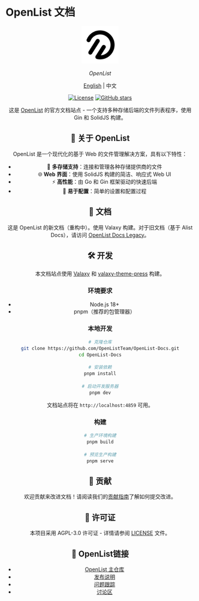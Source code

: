 # OpenList 文档

<div align="center">
  <img width="100px" alt="logo" src="https://raw.githubusercontent.com/OpenListTeam/Logo/main/logo.svg"/></a>
  <p><em>OpenList</em></p>
<div>

[English](./README.md) | 中文

[![License](https://img.shields.io/github/license/OpenListTeam/OpenList-Docs)](https://github.com/OpenListTeam/OpenList-Docs/blob/main/LICENSE)
[![GitHub stars](https://img.shields.io/github/stars/OpenListTeam/OpenList-Docs)](https://github.com/OpenListTeam/OpenList-Docs)

这是 [OpenList](https://github.com/OpenListTeam/OpenList) 的官方文档站点 - 一个支持多种存储后端的文件列表程序，使用 Gin 和 SolidJS 构建。

## 🚀 关于 OpenList

OpenList 是一个现代化的基于 Web 的文件管理解决方案，具有以下特性：

- 📁 **多存储支持**：连接和管理各种存储提供商的文件
- 🌐 **Web 界面**：使用 SolidJS 构建的简洁、响应式 Web UI
- ⚡ **高性能**：由 Go 和 Gin 框架驱动的快速后端
- 🔧 **易于配置**：简单的设置和配置过程

## 📖 文档

这是 OpenList 的新文档（重构中）。使用 Valaxy 构建。对于旧文档（基于 Alist Docs），请访问 [OpenList Docs Legacy](https://github.com/OpenListTeam/docs)。


## 🛠️ 开发

本文档站点使用 [Valaxy](https://github.com/YunYouJun/valaxy) 和 [valaxy-theme-press](https://github.com/YunYouJun/valaxy/tree/main/packages/valaxy-theme-press) 构建。

### 环境要求

- Node.js 18+ 
- pnpm（推荐的包管理器）

### 本地开发

```bash
# 克隆仓库
git clone https://github.com/OpenListTeam/OpenList-Docs.git
cd OpenList-Docs

# 安装依赖
pnpm install

# 启动开发服务器
pnpm dev
```

文档站点将在 `http://localhost:4859` 可用。

### 构建

```bash
# 生产环境构建
pnpm build

# 预览生产构建
pnpm serve
```

## 🤝 贡献

欢迎贡献来改进文档！请阅读我们的[贡献指南](./CONTRIBUTE.md)了解如何提交改进。


## 📝 许可证

本项目采用 AGPL-3.0 许可证 - 详情请参阅 [LICENSE](./LICENSE) 文件。

## 🔗 OpenList链接

- [OpenList 主仓库](https://github.com/OpenListTeam/OpenList)
- [发布说明](https://github.com/OpenListTeam/OpenList/releases)
- [问题跟踪](https://github.com/OpenListTeam/OpenList/issues)
- [讨论区](https://github.com/OpenListTeam/OpenList/discussions)
